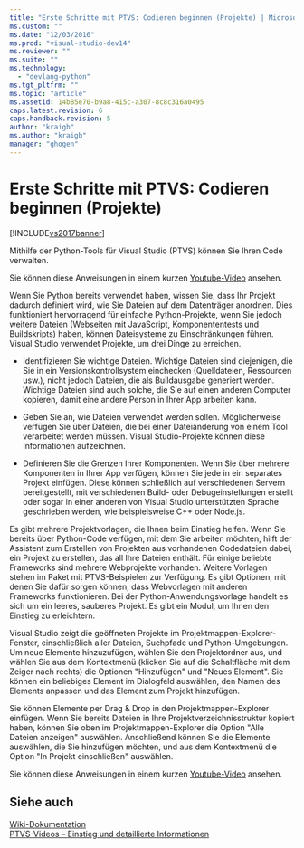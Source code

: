 ```yaml
---
title: "Erste Schritte mit PTVS: Codieren beginnen (Projekte) | Microsoft Docs"
ms.custom: ""
ms.date: "12/03/2016"
ms.prod: "visual-studio-dev14"
ms.reviewer: ""
ms.suite: ""
ms.technology: 
  - "devlang-python"
ms.tgt_pltfrm: ""
ms.topic: "article"
ms.assetid: 14b85e70-b9a8-415c-a307-8c8c316a0495
caps.latest.revision: 6
caps.handback.revision: 5
author: "kraigb"
ms.author: "kraigb"
manager: "ghogen"
---
```

# Erste Schritte mit PTVS: Codieren beginnen (Projekte)
[!INCLUDE[vs2017banner](../code-quality/includes/vs2017banner.md)]

Mithilfe der Python\-Tools für Visual Studio \(PTVS\) können Sie Ihren Code verwalten.  
  
 Sie können diese Anweisungen in einem kurzen [Youtube\-Video](https://www.youtube.com/watch?v=KHPoVpL7zHg&list=PLReL099Y5nRdLgGAdrb_YeTdEnd23s6Ff&index=2) ansehen.  
  
 Wenn Sie Python bereits verwendet haben, wissen Sie, dass Ihr Projekt dadurch definiert wird, wie Sie Dateien auf dem Datenträger anordnen.  Dies funktioniert hervorragend für einfache Python\-Projekte, wenn Sie jedoch weitere Dateien \(Webseiten mit JavaScript, Komponententests und Buildskripts\) haben, können Dateisysteme zu Einschränkungen führen.  Visual Studio verwendet Projekte, um drei Dinge zu erreichen.  
  
-   Identifizieren Sie wichtige Dateien.  Wichtige Dateien sind diejenigen, die Sie in ein Versionskontrollsystem einchecken \(Quelldateien, Ressourcen usw.\), nicht jedoch Dateien, die als Buildausgabe generiert werden.  Wichtige Dateien sind auch solche, die Sie auf einen anderen Computer kopieren, damit eine andere Person in Ihrer App arbeiten kann.  
  
-   Geben Sie an, wie Dateien verwendet werden sollen.  Möglicherweise verfügen Sie über Dateien, die bei einer Dateiänderung von einem Tool verarbeitet werden müssen.  Visual Studio\-Projekte können diese Informationen aufzeichnen.  
  
-   Definieren Sie die Grenzen Ihrer Komponenten.  Wenn Sie über mehrere Komponenten in Ihrer App verfügen, können Sie jede in ein separates Projekt einfügen.  Diese können schließlich auf verschiedenen Servern bereitgestellt, mit verschiedenen Build\- oder Debugeinstellungen erstellt oder sogar in einer anderen von Visual Studio unterstützten Sprache geschrieben werden, wie beispielsweise C\+\+ oder Node.js.  
  
 Es gibt mehrere Projektvorlagen, die Ihnen beim Einstieg helfen.  Wenn Sie bereits über Python\-Code verfügen, mit dem Sie arbeiten möchten, hilft der Assistent zum Erstellen von Projekten aus vorhandenen Codedateien dabei, ein Projekt zu erstellen, das all Ihre Dateien enthält.  Für einige beliebte Frameworks sind mehrere Webprojekte vorhanden.  Weitere Vorlagen stehen im Paket mit PTVS\-Beispielen zur Verfügung.  Es gibt Optionen, mit denen Sie dafür sorgen können, dass Webvorlagen mit anderen Frameworks funktionieren.  Bei der Python\-Anwendungsvorlage handelt es sich um ein leeres, sauberes Projekt.  Es gibt ein Modul, um Ihnen den Einstieg zu erleichtern.  
  
 Visual Studio zeigt die geöffneten Projekte im Projektmappen\-Explorer\-Fenster, einschließlich aller Dateien, Suchpfade und Python\-Umgebungen.  Um neue Elemente hinzuzufügen, wählen Sie den Projektordner aus, und wählen Sie aus dem Kontextmenü \(klicken Sie auf die Schaltfläche mit dem Zeiger nach rechts\) die Optionen "Hinzufügen" und "Neues Element".  Sie können ein beliebiges Element im Dialogfeld auswählen, den Namen des Elements anpassen und das Element zum Projekt hinzufügen.  
  
 Sie können Elemente per Drag & Drop in den Projektmappen\-Explorer einfügen.  Wenn Sie bereits Dateien in Ihre Projektverzeichnisstruktur kopiert haben, können Sie oben im Projektmappen\-Explorer die Option "Alle Dateien anzeigen" auswählen.  Anschließend können Sie die Elemente auswählen, die Sie hinzufügen möchten, und aus dem Kontextmenü die Option "In Projekt einschließen" auswählen.  
  
 Sie können diese Anweisungen in einem kurzen [Youtube\-Video](https://www.youtube.com/watch?v=KHPoVpL7zHg&list=PLReL099Y5nRdLgGAdrb_YeTdEnd23s6Ff&index=2) ansehen.  
  
## Siehe auch  
 [Wiki\-Dokumentation](https://github.com/Microsoft/PTVS/wiki/Projects)   
 [PTVS\-Videos – Einstieg und detaillierte Informationen](https://www.youtube.com/playlist?list=PLReL099Y5nRdLgGAdrb_YeTdEnd23s6Ff)